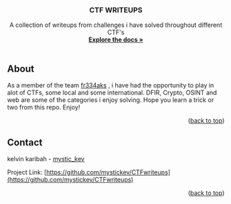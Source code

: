 <div id="top"></div>
<!--
*** Thanks for checking out the Best-README-Template. If you have a suggestion
*** that would make this better, please fork the repo and create a pull request
*** or simply open an issue with the tag "enhancement".
*** Don't forget to give the project a star!
*** Thanks again! Now go create something AMAZING! :D
-->



<!-- PROJECT SHIELDS -->
<!--
*** I'm using markdown "reference style" links for readability.
*** Reference links are enclosed in brackets [ ] instead of parentheses ( ).
*** See the bottom of this document for the declaration of the reference variables
*** for contributors-url, forks-url, etc. This is an optional, concise syntax you may use.
*** https://www.markdownguide.org/basic-syntax/#reference-style-links



<!-- PROJECT LOGO -->
<br />
<div align="center">
  <a href="https://github.com/mystickev/CTFwriteups">
  </a>

  <h3 align="center">CTF WRITEUPS</h3>

  <p align="center">
    A collection of writeups from challenges i have solved throughout different CTF's
    <br />
    <a href="https://github.com/mystickev/CTFwriteups"><strong>Explore the docs »</strong></a>
    <br />
    <br />
  </p>
</div>




<!-- ABOUT THE PROJECT -->
## About
As a member of the team [fr334aks](https://github.com/fr334aks) , i have had the opportunity to play in alot of CTFs, some local and some international. DFIR, Crypto, OSINT and web are some of the categories i enjoy solving. Hope you learn a trick or two from this repo. Enjoy!

<p align="right">(<a href="#top">back to top</a>)</p

<!-- CONTACT -->
## Contact

kelvin karibah - [mystic_kev](https://twitter.com/mystic_kev)

Project Link: [https://github.com/mystickev/CTFwriteups](https://github.com/mystickev/CTFwriteups)

<p align="right">(<a href="#top">back to top</a>)</p>

